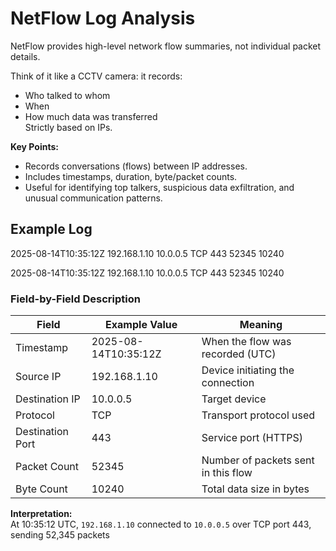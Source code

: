 # NetFlow Log Analysis

NetFlow provides high-level network flow summaries, not individual packet details.

Think of it like a CCTV camera: it records:
- Who talked to whom
- When
- How much data was transferred  
Strictly based on IPs.

**Key Points:**
- Records conversations (flows) between IP addresses.
- Includes timestamps, duration, byte/packet counts.
- Useful for identifying top talkers, suspicious data exfiltration, and unusual communication patterns.

## Example Log

2025-08-14T10:35:12Z 192.168.1.10 10.0.0.5 TCP 443 52345 10240

2025-08-14T10:35:12Z 192.168.1.10 10.0.0.5 TCP 443 52345 10240


### Field-by-Field Description
| Field | Example Value         | Meaning |
|-------|-----------------------|---------|
| Timestamp | 2025-08-14T10:35:12Z | When the flow was recorded (UTC) |
| Source IP | 192.168.1.10         | Device initiating the connection |
| Destination IP | 10.0.0.5       | Target device |
| Protocol | TCP                  | Transport protocol used |
| Destination Port | 443          | Service port (HTTPS) |
| Packet Count | 52345            | Number of packets sent in this flow |
| Byte Count | 10240              | Total data size in bytes |

**Interpretation:**  
At 10:35:12 UTC, `192.168.1.10` connected to `10.0.0.5` over TCP port 443, sending 52,345 packets

